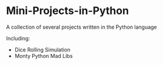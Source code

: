 # Mini-Projects-in-Python
A collection of several projects written in the Python language

Including:
* Dice Rolling Simulation
* Monty Python Mad Libs
